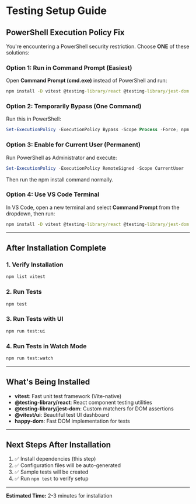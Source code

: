 # Testing Setup Guide

## PowerShell Execution Policy Fix

You're encountering a PowerShell security restriction. Choose **ONE** of these solutions:

### Option 1: Run in Command Prompt (Easiest)
Open **Command Prompt (cmd.exe)** instead of PowerShell and run:
```cmd
npm install -D vitest @testing-library/react @testing-library/jest-dom @vitest/ui happy-dom
```

### Option 2: Temporarily Bypass (One Command)
Run this in PowerShell:
```powershell
Set-ExecutionPolicy -ExecutionPolicy Bypass -Scope Process -Force; npm install -D vitest @testing-library/react @testing-library/jest-dom @vitest/ui happy-dom
```

### Option 3: Enable for Current User (Permanent)
Run PowerShell as Administrator and execute:
```powershell
Set-ExecutionPolicy -ExecutionPolicy RemoteSigned -Scope CurrentUser
```
Then run the npm install command normally.

### Option 4: Use VS Code Terminal
In VS Code, open a new terminal and select **Command Prompt** from the dropdown, then run:
```cmd
npm install -D vitest @testing-library/react @testing-library/jest-dom @vitest/ui happy-dom
```

---

## After Installation Complete

### 1. Verify Installation
```cmd
npm list vitest
```

### 2. Run Tests
```cmd
npm test
```

### 3. Run Tests with UI
```cmd
npm run test:ui
```

### 4. Run Tests in Watch Mode
```cmd
npm run test:watch
```

---

## What's Being Installed

- **vitest**: Fast unit test framework (Vite-native)
- **@testing-library/react**: React component testing utilities
- **@testing-library/jest-dom**: Custom matchers for DOM assertions
- **@vitest/ui**: Beautiful test UI dashboard
- **happy-dom**: Fast DOM implementation for tests

---

## Next Steps After Installation

1. ✅ Install dependencies (this step)
2. ✅ Configuration files will be auto-generated
3. ✅ Sample tests will be created
4. ✅ Run `npm test` to verify setup

---

**Estimated Time:** 2-3 minutes for installation
